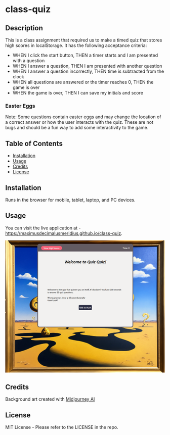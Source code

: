 # class-quiz

## Description

This is a class assignment that required us to make a timed quiz that stores high scores in localStorage.  It has the following acceptance criteria:

- WHEN I click the start button, THEN a timer starts and I am presented with a question
- WHEN I answer a question, THEN I am presented with another question
- WHEN I answer a question incorrectly, THEN time is subtracted from the clock
- WHEN all questions are answered or the timer reaches 0, THEN the game is over
- WHEN the game is over, THEN I can save my initials and score

### Easter Eggs

Note: Some questions contain easter eggs and may change the location of a correct answer or how the user interacts with the quiz.  These are not bugs and should be a fun way to add some interactivity to the game.

## Table of Contents

- [Installation](#installation)
- [Usage](#usage)
- [Credits](#credits)
- [License](#license)

## Installation

Runs in the browser for mobile, tablet, laptop, and PC devices.

## Usage

You can visit the live application at - https://maximusdecimalusmeridius.github.io/class-quiz.



![site-thumbnail](./assets/images/site-thumbnail.png "Website Thumbnail")

## Credits

Background art created with [Midjourney AI](https://www.midjourney.com "Visit midjourney.com")

## License

MIT License - Please refer to the LICENSE in the repo.